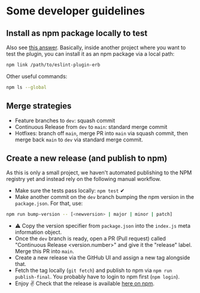 # Some developer guidelines

## Install as npm package locally to test

Also see [this answer](https://stackoverflow.com/a/28392481/9655481). Basically, inside another project where you want to test the plugin, you can install it as an npm package via a local path:

```bash
npm link /path/to/eslint-plugin-erb
```

Other useful commands:

```bash
npm ls --global
```

## Merge strategies

- Feature branches to `dev`: squash commit
- Continuous Release from `dev` to `main`: standard merge commit
- Hotfixes: branch off `main`, merge PR into `main` via squash commit, then merge back `main` to `dev` via standard merge commit.

## Create a new release (and publish to npm)

As this is only a small project, we haven't automated publishing to the NPM registry yet and instead rely on the following manual workflow.

- Make sure the tests pass locally: `npm test` ✔
- Make another commit on the `dev` branch bumping the npm version in the `package.json`. For that, use:

```sh
npm run bump-version -- [<newversion> | major | minor | patch]
```

- ⚠ Copy the version specifier from `package.json` into the `index.js` meta information object.
- Once the `dev` branch is ready, open a PR (Pull request) called "Continuous Release <version.number>" and give it the "release" label. Merge this PR into `main`.
- Create a new release via the GitHub UI and assign a new tag alongside that.
- Fetch the tag locally (`git fetch`) and publish to npm via `npm run publish-final`. You probably have to login to npm first (`npm login`).
- Enjoy ✌ Check that the release is available [here on npm](https://www.npmjs.com/package/eslint-plugin-erb).
